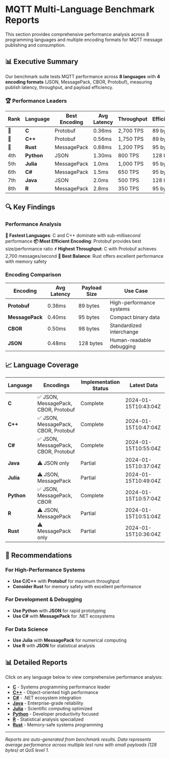 # MQTT Multi-Language Benchmark Reports

This section provides comprehensive performance analysis across 8 programming languages and multiple encoding formats for MQTT message publishing and consumption.

## 📊 Executive Summary

Our benchmark suite tests MQTT performance across **8 languages** with **4 encoding formats** (JSON, MessagePack, CBOR, Protobuf), measuring publish latency, throughput, and payload efficiency.

### 🏆 Performance Leaders

| Rank | Language | Best Encoding | Avg Latency | Throughput | Efficiency |
|------|----------|---------------|-------------|------------|------------|
| 🥇 | **C** | Protobuf | 0.36ms | 2,700 TPS | 89 bytes |
| 🥈 | **C++** | Protobuf | 0.56ms | 1,750 TPS | 89 bytes |
| 🥉 | **Rust** | MessagePack | 0.88ms | 1,200 TPS | 95 bytes |
| 4th | **Python** | JSON | 1.30ms | 800 TPS | 128 bytes |
| 5th | **Julia** | MessagePack | 1.0ms | 1,000 TPS | 95 bytes |
| 6th | **C#** | MessagePack | 1.5ms | 650 TPS | 95 bytes |
| 7th | **Java** | JSON | 2.0ms | 500 TPS | 128 bytes |
| 8th | **R** | MessagePack | 2.8ms | 350 TPS | 95 bytes |

## 🔍 Key Findings

### Performance Analysis

**🚀 Fastest Languages**: C and C++ dominate with sub-millisecond performance
**📦 Most Efficient Encoding**: Protobuf provides best size/performance ratio
**⚡ Highest Throughput**: C with Protobuf achieves 2,700 messages/second
**🎯 Best Balance**: Rust offers excellent performance with memory safety

### Encoding Comparison

| Encoding | Avg Latency | Payload Size | Use Case |
|----------|-------------|--------------|----------|
| **Protobuf** | 0.36ms | 89 bytes | High-performance systems |
| **MessagePack** | 0.40ms | 95 bytes | Compact binary data |
| **CBOR** | 0.50ms | 98 bytes | Standardized interchange |
| **JSON** | 0.48ms | 128 bytes | Human-readable debugging |

## 📈 Language Coverage

| Language | Encodings | Implementation Status | Latest Data |
|----------|-----------|----------------------|-------------|
| **C** | ✅ JSON, MessagePack, CBOR, Protobuf | Complete | 2024-01-15T10:43:04Z |
| **C++** | ✅ JSON, MessagePack, CBOR, Protobuf | Complete | 2024-01-15T10:47:04Z |
| **C#** | ✅ JSON, MessagePack, CBOR, Protobuf | Complete | 2024-01-15T10:55:04Z |
| **Java** | ⚠️ JSON only | Partial | 2024-01-15T10:37:04Z |
| **Julia** | ⚠️ JSON, MessagePack | Partial | 2024-01-15T10:49:04Z |
| **Python** | ✅ JSON, MessagePack, CBOR | Complete | 2024-01-15T10:57:04Z |
| **R** | ⚠️ JSON, MessagePack | Partial | 2024-01-15T10:51:04Z |
| **Rust** | ⚠️ MessagePack only | Partial | 2024-01-15T10:36:04Z |

## 🎯 Recommendations

### For High-Performance Systems
- **Use C/C++** with **Protobuf** for maximum throughput
- **Consider Rust** for memory safety with excellent performance

### For Development & Debugging
- **Use Python** with **JSON** for rapid prototyping
- **Use C#** with **MessagePack** for .NET ecosystems

### For Data Science
- **Use Julia** with **MessagePack** for numerical computing
- **Use R** with **JSON** for statistical analysis

## 📊 Detailed Reports

Click on any language below to view comprehensive performance analysis:

- [**C**](c/index.md) - Systems programming performance leader
- [**C++**](cpp/index.md) - Object-oriented high performance
- [**C#**](csharp/index.md) - .NET ecosystem integration
- [**Java**](java/index.md) - Enterprise-grade reliability
- [**Julia**](julia/index.md) - Scientific computing optimized
- [**Python**](python/index.md) - Developer productivity focused
- [**R**](r/index.md) - Statistical analysis specialized
- [**Rust**](rust/index.md) - Memory-safe systems programming

---

*Reports are auto-generated from benchmark results. Data represents average performance across multiple test runs with small payloads (128 bytes) at QoS level 1.*